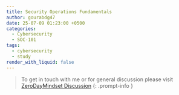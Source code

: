 ```yaml
---
title: Security Operations Fundamentals
author: gourabdg47
date: 25-07-09 01:23:00 +0500
categories:
  - Cybersecurity
  - SOC-101
tags:
  - cybersecurity
  - study
render_with_liquid: false
---
```








> To get in touch with me or for general discussion please visit [ZeroDayMindset Discussion](https://github.com/orgs/X3N0-G0D/discussions) 
{: .prompt-info }
